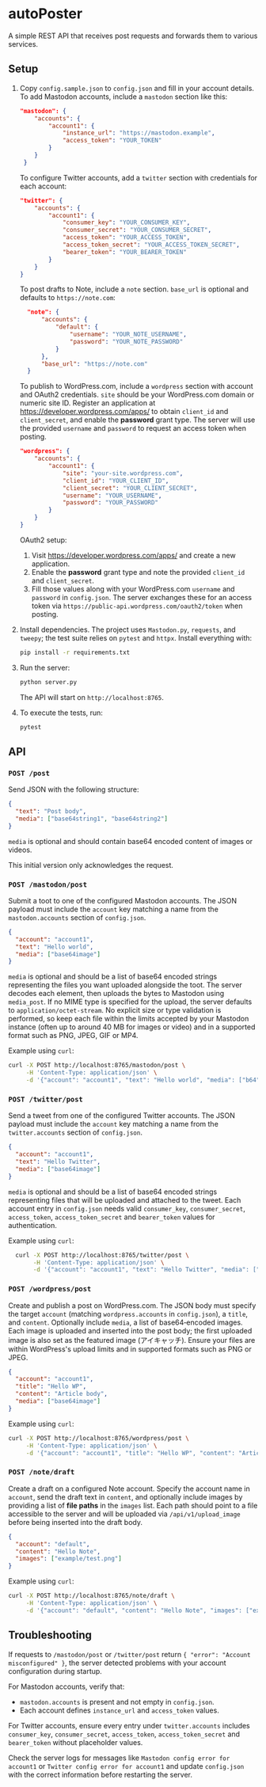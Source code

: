 # autoPoster

A simple REST API that receives post requests and forwards them to various services.

## Setup

1. Copy `config.sample.json` to `config.json` and fill in your account details.
   To add Mastodon accounts, include a `mastodon` section like this:

   ```json
   "mastodon": {
       "accounts": {
           "account1": {
               "instance_url": "https://mastodon.example",
               "access_token": "YOUR_TOKEN"
           }
       }
    }
    ```
    To configure Twitter accounts, add a `twitter` section with credentials for
    each account:

    ```json
    "twitter": {
        "accounts": {
            "account1": {
                "consumer_key": "YOUR_CONSUMER_KEY",
                "consumer_secret": "YOUR_CONSUMER_SECRET",
                "access_token": "YOUR_ACCESS_TOKEN",
                "access_token_secret": "YOUR_ACCESS_TOKEN_SECRET",
                "bearer_token": "YOUR_BEARER_TOKEN"
            }
        }
    }
    ```
    To post drafts to Note, include a `note` section. `base_url` is optional and
    defaults to `https://note.com`:

    ```json
      "note": {
          "accounts": {
              "default": {
                  "username": "YOUR_NOTE_USERNAME",
                  "password": "YOUR_NOTE_PASSWORD"
              }
          },
          "base_url": "https://note.com"
      }
      ```

     To publish to WordPress.com, include a `wordpress` section with account and
     OAuth2 credentials. `site` should be your WordPress.com domain or numeric
     site ID. Register an application at
     <https://developer.wordpress.com/apps/> to obtain `client_id` and
     `client_secret`, and enable the **password** grant type. The server will
     use the provided `username` and `password` to request an access token when
     posting.

     ```json
     "wordpress": {
         "accounts": {
             "account1": {
                 "site": "your-site.wordpress.com",
                 "client_id": "YOUR_CLIENT_ID",
                 "client_secret": "YOUR_CLIENT_SECRET",
                 "username": "YOUR_USERNAME",
                 "password": "YOUR_PASSWORD"
             }
         }
     }
     ```

     OAuth2 setup:

     1. Visit <https://developer.wordpress.com/apps/> and create a new
        application.
     2. Enable the **password** grant type and note the provided `client_id` and
        `client_secret`.
     3. Fill those values along with your WordPress.com `username` and
        `password` in `config.json`. The server exchanges these for an access
        token via `https://public-api.wordpress.com/oauth2/token` when posting.
2. Install dependencies. The project uses `Mastodon.py`, `requests`, and `tweepy`;
   the test suite relies on `pytest` and `httpx`. Install everything with:
   ```bash
   pip install -r requirements.txt
   ```
3. Run the server:
   ```bash
   python server.py
   ```
   The API will start on `http://localhost:8765`.
4. To execute the tests, run:
   ```bash
   pytest
   ```

## API

### `POST /post`

Send JSON with the following structure:

```json
{
  "text": "Post body",
  "media": ["base64string1", "base64string2"]
}
```

`media` is optional and should contain base64 encoded content of images or videos.

This initial version only acknowledges the request.

### `POST /mastodon/post`

Submit a toot to one of the configured Mastodon accounts. The JSON payload must
include the `account` key matching a name from the `mastodon.accounts` section
of `config.json`.

```json
{
  "account": "account1",
  "text": "Hello world",
  "media": ["base64image"]
}
```

`media` is optional and should be a list of base64 encoded strings representing
the files you want uploaded alongside the toot. The server decodes each
element, then uploads the bytes to Mastodon using `media_post`. If no MIME type
is specified for the upload, the server defaults to `application/octet-stream`.
No explicit size or type validation is performed, so keep each file within the limits
accepted by your Mastodon instance (often up to around 40 MB for images or
video) and in a supported format such as PNG, JPEG, GIF or MP4.

Example using `curl`:

```bash
curl -X POST http://localhost:8765/mastodon/post \
     -H 'Content-Type: application/json' \
     -d '{"account": "account1", "text": "Hello world", "media": ["b64"]}'
```

### `POST /twitter/post`

Send a tweet from one of the configured Twitter accounts. The JSON payload must
include the `account` key matching a name from the `twitter.accounts` section of
`config.json`.

```json
{
  "account": "account1",
  "text": "Hello Twitter",
  "media": ["base64image"]
}
```

`media` is optional and should be a list of base64 encoded strings representing
files that will be uploaded and attached to the tweet. Each account entry in
`config.json` needs valid `consumer_key`, `consumer_secret`, `access_token`,
`access_token_secret` and `bearer_token` values for authentication.

Example using `curl`:

  ```bash
    curl -X POST http://localhost:8765/twitter/post \
         -H 'Content-Type: application/json' \
         -d '{"account": "account1", "text": "Hello Twitter", "media": ["b64"]}'
  ```

### `POST /wordpress/post`

Create and publish a post on WordPress.com. The JSON body must specify the
target `account` (matching `wordpress.accounts` in `config.json`), a `title`,
and `content`. Optionally include `media`, a list of base64‑encoded images. Each
image is uploaded and inserted into the post body; the first uploaded image is
also set as the featured image (アイキャッチ). Ensure your files are within
WordPress's upload limits and in supported formats such as PNG or JPEG.

```json
{
  "account": "account1",
  "title": "Hello WP",
  "content": "Article body",
  "media": ["base64image"]
}
```

Example using `curl`:

```bash
curl -X POST http://localhost:8765/wordpress/post \
     -H 'Content-Type: application/json' \
     -d '{"account": "account1", "title": "Hello WP", "content": "Article body", "media": ["b64"]}'
```

### `POST /note/draft`

Create a draft on a configured Note account. Specify the account name in
`account`, send the draft text in `content`, and optionally include images by
providing a list of **file paths** in the `images` list. Each path should point
to a file accessible to the server and will be uploaded via
`/api/v1/upload_image` before being inserted into the draft body.

```json
{
  "account": "default",
  "content": "Hello Note",
  "images": ["example/test.png"]
}
```

Example using `curl`:

```bash
curl -X POST http://localhost:8765/note/draft \
     -H 'Content-Type: application/json' \
     -d '{"account": "default", "content": "Hello Note", "images": ["example/test.png"]}'
```

## Troubleshooting

If requests to `/mastodon/post` or `/twitter/post` return
`{ "error": "Account misconfigured" }`, the server detected problems with your
account configuration during startup.

For Mastodon accounts, verify that:

* `mastodon.accounts` is present and not empty in `config.json`.
* Each account defines `instance_url` and `access_token` values.

For Twitter accounts, ensure every entry under `twitter.accounts` includes
`consumer_key`, `consumer_secret`, `access_token`, `access_token_secret` and
`bearer_token` without placeholder values.

Check the server logs for messages like `Mastodon config error for account1` or
`Twitter config error for account1` and update `config.json` with the correct
information before restarting the server.

